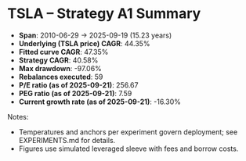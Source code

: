 # TSLA – Strategy A1 Summary

- **Span**: 2010-06-29 → 2025-09-19 (15.23 years)
- **Underlying (TSLA price) CAGR**: 44.35%
- **Fitted curve CAGR**: 47.35%
- **Strategy CAGR**: 40.58%
- **Max drawdown**: -97.06%
- **Rebalances executed**: 59
- **P/E ratio (as of 2025-09-21)**: 256.67
- **PEG ratio (as of 2025-09-21)**: 7.59
- **Current growth rate (as of 2025-09-21)**: -16.30%

Notes:

- Temperatures and anchors per experiment govern deployment; see EXPERIMENTS.md for details.
- Figures use simulated leveraged sleeve with fees and borrow costs.

